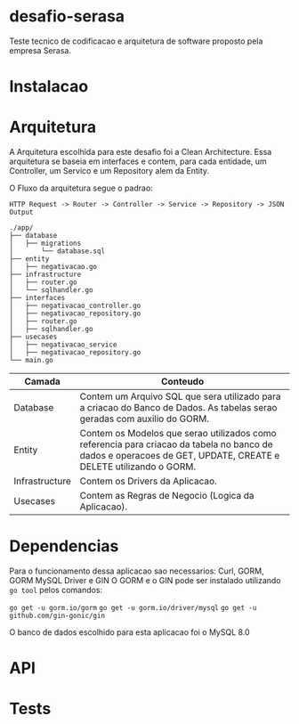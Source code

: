 # desafio-serasa
Teste tecnico de codificacao e arquitetura de software proposto pela empresa Serasa.

# Instalacao

# Arquitetura
A Arquitetura escolhida para este desafio foi a Clean Architecture. Essa arquitetura se baseia em interfaces e contem, para cada entidade, um Controller, um Servico e um Repository alem da Entity. 

O Fluxo da arquitetura segue o padrao:

`
HTTP Request -> Router -> Controller -> Service -> Repository -> JSON Output
`

```
./app/
├── database
│   ├── migrations
│       └── database.sql
├── entity
│   ├── negativacao.go
├── infrastructure
│   ├── router.go
│   └── sqlhandler.go
├── interfaces
│   ├── negativacao_controller.go
│   ├── negativacao_repository.go
│   ├── router.go
│   ├── sqlhandler.go
├── usecases
│   ├── negativacao_service
│   ├── negativacao_repository.go
└── main.go
```

| Camada |Conteudo|
| --- | --- |
| Database | Contem um Arquivo SQL que sera utilizado para a criacao do Banco de Dados. As tabelas serao geradas com auxilio do GORM. |
| Entity | Contem os Modelos que serao utilizados como referencia para criacao da tabela no banco de dados e operacoes de GET, UPDATE, CREATE e DELETE utilizando o GORM. |
| Infrastructure | Contem os Drivers da Aplicacao. |
| Usecases | Contem as Regras de Negocio (Logica da Aplicacao). |

# Dependencias
Para o funcionamento dessa aplicacao sao necessarios: Curl, GORM, GORM MySQL Driver e GIN
O GORM e o GIN pode ser instalado utilizando `go tool` pelos comandos:

`go get -u gorm.io/gorm`
`go get -u gorm.io/driver/mysql`
`go get -u github.com/gin-gonic/gin`

O banco de dados escolhido para esta aplicacao foi o MySQL 8.0

# API

# Tests